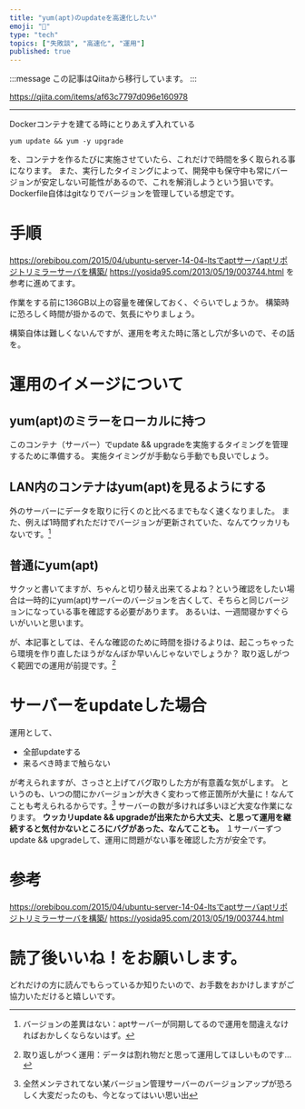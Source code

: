 ```yaml
---
title: "yum(apt)のupdateを高速化したい"
emoji: "📝"
type: "tech"
topics: ["失敗談", "高速化", "運用"]
published: true
---
```


:::message
この記事はQiitaから移行しています。
:::

https://qiita.com/items/af63c7797d096e160978

---

Dockerコンテナを建てる時にとりあえず入れている
```
yum update && yum -y upgrade
```
を、コンテナを作るたびに実施させていたら、これだけで時間を多く取られる事になります。
また、実行したタイミングによって、開発中も保守中も常にバージョンが安定しない可能性があるので、これを解消しようという狙いです。
Dockerfile自体はgitなりでバージョンを管理している想定です。

# 手順
https://orebibou.com/2015/04/ubuntu-server-14-04-ltsでaptサーバaptリポジトリミラーサーバを構築/
https://yosida95.com/2013/05/19/003744.html
を参考に進めてます。

作業をする前に136GB以上の容量を確保しておく、ぐらいでしょうか。
構築時に恐ろしく時間が掛かるので、気長にやりましょう。

構築自体は難しくないんですが、運用を考えた時に落とし穴が多いので、その話を。

# 運用のイメージについて
## yum(apt)のミラーをローカルに持つ
このコンテナ（サーバー）でupdate && upgradeを実施するタイミングを管理するために準備する。
実施タイミングが手動なら手動でも良いでしょう。

## LAN内のコンテナはyum(apt)を見るようにする
外のサーバーにデータを取りに行くのと比べるまでもなく速くなりました。
また、例えば1時間ずれただけでバージョンが更新されていた、なんてウッカリもないです。[^1]
[^1]: バージョンの差異はない：aptサーバーが同期してるので運用を間違えなければおかしくならないはず。

## 普通にyum(apt)
サクッと書いてますが、ちゃんと切り替え出来てるよね？という確認をしたい場合は一時的にyum(apt)サーバーのバージョンを古くして、そちらと同じバージョンになっている事を確認する必要があります。
あるいは、一週間寝かすぐらいがいいと思います。

が、本記事としては、そんな確認のために時間を掛けるよりは、起こっちゃったら環境を作り直したほうがなんぼか早いんじゃないでしょうか？
取り返しがつく範囲での運用が前提です。[^2]
[^2]: 取り返しがつく運用：データは割れ物だと思って運用してほしいものです…

# サーバーをupdateした場合
運用として、

* 全部updateする
* 来るべき時まで触らない

が考えられますが、さっさと上げてバグ取りした方が有意義な気がします。
というのも、いつの間にかバージョンが大きく変わって修正箇所が大量に！なんてことも考えられるからです。[^3]
サーバーの数が多ければ多いほど大変な作業になります。
**ウッカリupdate && upgradeが出来たから大丈夫、と思って運用を継続すると気付かないところにバグがあった、なんてことも。**
１サーバーずつupdate && upgradeして、運用に問題がない事を確認した方が安全です。

[^3]: 全然メンテされてない某バージョン管理サーバーのバージョンアップが恐ろしく大変だったのも、今となってはいい思い出

# 参考
https://orebibou.com/2015/04/ubuntu-server-14-04-ltsでaptサーバaptリポジトリミラーサーバを構築/
https://yosida95.com/2013/05/19/003744.html

# 読了後いいね！をお願いします。
どれだけの方に読んでもらっているか知りたいので、お手数をおかけしますがご協力いただけると嬉しいです。

